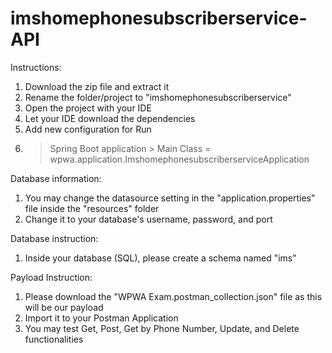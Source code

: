 # imshomephonesubscriberservice-API

Instructions:
1. Download the zip file and extract it
2. Rename the folder/project to "imshomephonesubscriberservice"
3. Open the project with your IDE
4. Let your IDE download the dependencies
5. Add new configuration for Run
6. > Spring Boot application > Main Class = wpwa.application.ImshomephonesubscriberserviceApplication

Database information:
1. You may change the datasource setting in the "application.properties" file inside the "resources" folder
2. Change it to your database's username, password, and port

Database instruction:
1. Inside your database (SQL), please create a schema named "ims"

Payload Instruction:
1. Please download the "WPWA Exam.postman_collection.json" file as this will be our payload
2. Import it to your Postman Application
3. You may test Get, Post, Get by Phone Number, Update, and Delete functionalities
